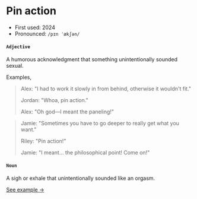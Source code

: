 # Pin action

- First used: 2024
- Pronounced: `/pɪn ˈækʃən/`

#### `Adjective`

A humorous acknowledgment that something unintentionally sounded sexual.

Examples,
> Alex: "I had to work it slowly in from behind, otherwise it wouldn't fit."
> 
> Jordan: "Whoa, pin action."
>
> Alex: "Oh god—I meant the paneling!"

> Jamie: "Sometimes you have to go deeper to really get what you want."
> 
> Riley: "Pin action!"
> 
> Jamie: "I meant... the philosophical point! Come on!"

#### `Noun`

A sigh or exhale that unintentionally sounded like an orgasm.

[See example &rarr;](https://youtu.be/x4p27cHqXng)
